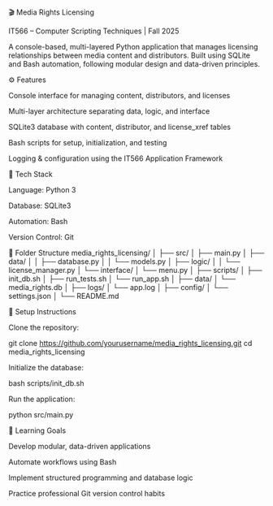 🎬 Media Rights Licensing

IT566 – Computer Scripting Techniques | Fall 2025

A console-based, multi-layered Python application that manages licensing relationships between media content and distributors.
Built using SQLite and Bash automation, following modular design and data-driven principles.

⚙️ Features

Console interface for managing content, distributors, and licenses

Multi-layer architecture separating data, logic, and interface

SQLite3 database with content, distributor, and license_xref tables

Bash scripts for setup, initialization, and testing

Logging & configuration using the IT566 Application Framework

🧩 Tech Stack

Language: Python 3

Database: SQLite3

Automation: Bash

Version Control: Git

📂 Folder Structure
media_rights_licensing/
│
├── src/
│   ├── main.py
│   ├── data/
│   │   ├── database.py
│   │   └── models.py
│   ├── logic/
│   │   └── license_manager.py
│   └── interface/
│       └── menu.py
│
├── scripts/
│   ├── init_db.sh
│   ├── run_tests.sh
│   └── run_app.sh
│
├── data/
│   └── media_rights.db
│
├── logs/
│   └── app.log
│
├── config/
│   └── settings.json
│
└── README.md

🚀 Setup Instructions

Clone the repository:

git clone https://github.com/yourusername/media_rights_licensing.git
cd media_rights_licensing


Initialize the database:

bash scripts/init_db.sh


Run the application:

python src/main.py


🧠 Learning Goals

Develop modular, data-driven applications

Automate workflows using Bash

Implement structured programming and database logic

Practice professional Git version control habits

